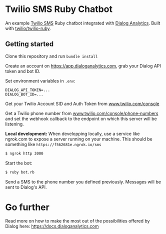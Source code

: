 # Twilio SMS Ruby Chatbot

An example [Twilio SMS](https://twilio.com) Ruby chatbot integrated with [Dialog Analytics](https://dialoganalytics.com). Built with [twilio/twilio-ruby](https://github.com/twilio/twilio-ruby).

## Getting started

Clone this repository and run `bundle install`

Create an account on https://app.dialoganalytics.com, grab your Dialog API token and bot ID.

Set environment variables in `.env`:

```
DIALOG_API_TOKEN=...
DIALOG_BOT_ID=...
```

Get your Twilio Account SID and Auth Token from www.twilio.com/console

Get a Twilio phone number from www.twilio.com/console/phone-numbers and set the webhook callback to the endpoint on which this server will be listening.

__Local development:__ When developping locally, use a service like ngrok.com to expose a server running on your machine. This should be something like `https://f562681e.ngrok.io/sms`

```bash
$ ngrok http 3000
```

Start the bot:

```bash
$ ruby bot.rb
```

Send a SMS to the phone number you defined previously. Messages will be sent to Dialog's API.

# Go further

Read more on how to make the most out of the possibilities offered by Dialog here: https://docs.dialoganalytics.com
